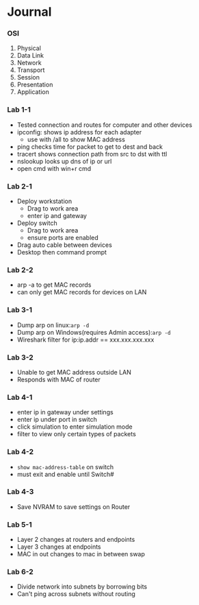 # Journal

### OSI
1. Physical
1. Data Link
1. Network
1. Transport
1. Session
1. Presentation
1. Application
### Lab 1-1
- Tested connection and routes for computer and other devices
- ipconfig: shows ip address for each adapter
  - use with /all to show MAC address
- ping checks time for packet to get to dest and back
- tracert shows connection path from src to dst with ttl
- nslookup looks up dns of ip or url
- open cmd with win+r cmd
### Lab 2-1
- Deploy workstation
  - Drag to work area
  - enter ip and gateway
- Deploy switch
  - Drag to work area
  - ensure ports are enabled
- Drag auto cable between devices
- Desktop then command prompt
### Lab 2-2
- arp -a to get MAC records
- can only get MAC records for devices on LAN
### Lab 3-1
- Dump arp on linux:`arp -d`
- Dump arp on Windows(requires Admin access):`arp -d`
- Wireshark filter for ip:ip.addr == xxx.xxx.xxx.xxx
### Lab 3-2
- Unable to get MAC address outside LAN
- Responds with MAC of router
### Lab 4-1
- enter ip in gateway under settings
- enter ip under port in switch
- click simulation to enter simulation mode
- filter to view only certain types of packets
### Lab 4-2
- `show mac-address-table` on switch
- must exit and enable until Switch#
### Lab 4-3
- Save NVRAM to save settings on Router
### Lab 5-1
- Layer 2 changes at routers and endpoints
- Layer 3 changes at endpoints
- MAC in out changes to mac in between swap
### Lab 6-2
- Divide network into subnets by borrowing bits
- Can't ping across subnets without routing
##
